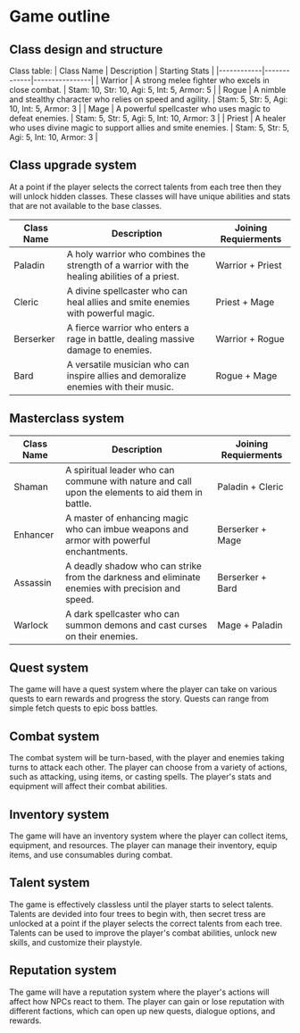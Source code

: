 # Game outline

## Class design and structure
Class table:
| Class Name | Description | Starting Stats |
|------------|-------------|----------------|
| Warrior    | A strong melee fighter who excels in close combat. | Stam: 10, Str: 10, Agi: 5, Int: 5, Armor: 5 |
| Rogue      | A nimble and stealthy character who relies on speed and agility. | Stam: 5, Str: 5, Agi: 10, Int: 5, Armor: 3 |
| Mage       | A powerful spellcaster who uses magic to defeat enemies. | Stam: 5, Str: 5, Agi: 5, Int: 10, Armor: 3 |
| Priest     | A healer who uses divine magic to support allies and smite enemies. | Stam: 5, Str: 5, Agi: 5, Int: 10, Armor: 3 |


## Class upgrade system
At a point if the player selects the correct talents from each tree then they will unlock hidden classes. These classes will have unique abilities and stats that are not available to the base classes.

| Class Name | Description | Joining Requierments |
|------------|-------------|----------------------|
| Paladin    | A holy warrior who combines the strength of a warrior with the healing abilities of a priest. | Warrior + Priest |
| Cleric     | A divine spellcaster who can heal allies and smite enemies with powerful magic. | Priest + Mage |
| Berserker  | A fierce warrior who enters a rage in battle, dealing massive damage to enemies. | Warrior + Rogue |
| Bard       | A versatile musician who can inspire allies and demoralize enemies with their music. | Rogue + Mage |

## Masterclass system
| Class Name | Description | Joining Requierments |
|------------|-------------|----------------------|
| Shaman    | A spiritual leader who can commune with nature and call upon the elements to aid them in battle. | Paladin + Cleric |
| Enhancer | A master of enhancing magic who can imbue weapons and armor with powerful enchantments. | Berserker + Mage |
| Assassin | A deadly shadow who can strike from the darkness and eliminate enemies with precision and speed. | Berserker + Bard |
| Warlock  | A dark spellcaster who can summon demons and cast curses on their enemies. | Mage + Paladin |

## Quest system
The game will have a quest system where the player can take on various quests to earn rewards and progress the story. Quests can range from simple fetch quests to epic boss battles.

## Combat system
The combat system will be turn-based, with the player and enemies taking turns to attack each other. The player can choose from a variety of actions, such as attacking, using items, or casting spells. The player's stats and equipment will affect their combat abilities.

## Inventory system
The game will have an inventory system where the player can collect items, equipment, and resources. The player can manage their inventory, equip items, and use consumables during combat.

## Talent system
The game is effectively classless until the player starts to select talents. Talents are devided into four trees to begin with, then secret tress are unlocked at a point if the player selects the correct talents from each tree. Talents can be used to improve the player's combat abilities, unlock new skills, and customize their playstyle.

## Reputation system
The game will have a reputation system where the player's actions will affect how NPCs react to them. The player can gain or lose reputation with different factions, which can open up new quests, dialogue options, and rewards.


